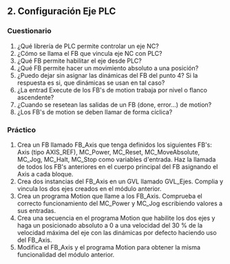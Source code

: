 ## 2. Configuración Eje PLC ##
### Cuestionario ###
1. ¿Qué librería de PLC permite controlar un eje NC?
2. ¿Cómo se llama el FB que vincula eje NC con PLC?
3. ¿Qué FB permite habilitar el eje desde PLC?
4. ¿Qué FB permite hacer un movimiento absoluto a una posición?
5. ¿Puedo dejar sin asignar las dinámicas del FB del punto 4? Si la respuesta es si, que dinámicas se usan en tal caso?
6. ¿La entrad Execute de los FB's de motion trabaja por nivel o flanco ascendente?
7. ¿Cuando se resetean las salidas de un FB (done, error...) de motion?
8. ¿Los FB's de motion se deben llamar de forma cíclica?

### Práctico ###
1. Crea un FB llamado FB_Axis que tenga definidos los siguientes FB's: Axis (tipo AXIS_REF), MC_Power, MC_Reset, MC_MoveAbsolute, MC_Jog, MC_Halt, MC_Stop como variables d'entrada. Haz la llamada de todos los FB's anteriores en el cuerpo principal del FB asignando el Axis a cada bloque.  
2. Crea dos instancias del FB_Axis en un GVL llamado GVL_Ejes. Complia y vincula los dos ejes creados en el módulo anterior.
3. Crea un programa Motion que llame a los FB_Axis. Comprueba el correcto funcionamiento del MC_Power y MC_Jog escribiendo valores a sus entradas. 
4. Crea una secuencia en el programa Motion que habilite los dos ejes y haga un posicionado absoluto a 0 a una velocidad del 30 % de la velocidad máxima del eje con las dinámicas por defecto haciendo uso del FB_Axis.
5. Modifica el FB_Axis y el programa Motion para obtener la misma funcionalidad del módulo anterior.


